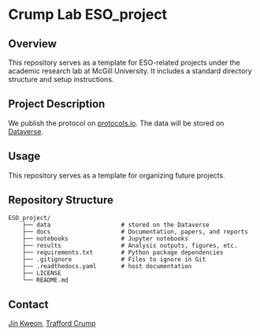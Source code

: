 # Crump Lab ESO_project

## Overview
This repository serves as a template for ESO-related projects under the academic research lab at McGill University. It includes a standard directory structure and setup instructions.

## Project Description
We publish the protocol on [protocols.io](https://www.protocols.io/file-manager/FC138511E8A711EFB24B0A58A9FEAC02). The data will be stored on [Dataverse](https://www.mcgill.ca/library/services/data-services/sharing/dataverse). 

## Usage
This repository serves as a template for organizing future projects.

## Repository Structure

    ESO_project/ 
        ├── data                    # stored on the Dataverse
        ├── docs                    # Documentation, papers, and reports 
        ├── notebooks               # Jupyter notebooks 
        ├── results                 # Analysis outputs, figures, etc. 
        ├── requirements.txt        # Python package dependencies
        ├── .gitignore              # Files to ignore in Git
        ├── .readthedocs.yaml       # host documentation
        ├── LICENSE
        └── README.md

## Contact
[Jin Kweon](mailto:jin.kweon@mail.mcgill.ca), [Trafford Crump](mailto:trafford.crump@mcgill.ca)